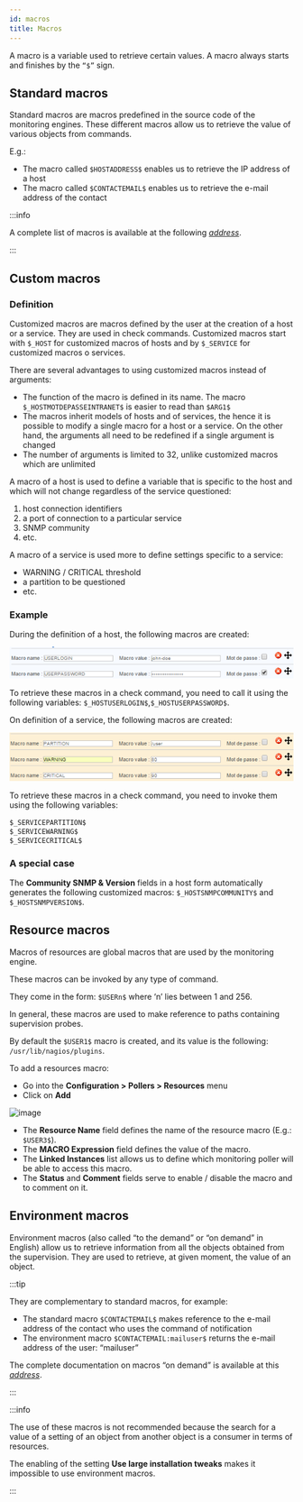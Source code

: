 ```yaml
---
id: macros
title: Macros
---
```


A macro is a variable used to retrieve certain values.
A macro always starts and finishes by the ```“$”``` sign.

## Standard macros

Standard macros are macros predefined in the source code of the monitoring engines. These different macros allow us to
retrieve the value of various objects from commands.

E.g.:

* The macro called ```$HOSTADDRESS$``` enables us to retrieve the IP address of a host
* The macro called ```$CONTACTEMAIL$``` enables us to retrieve the e-mail address of the contact

:::info

A complete list of macros is available at the following *[address](https://assets.nagios.com/downloads/nagioscore/docs/nagioscore/3/en/macrolist.html)*.

:::

## Custom macros

### Definition

Customized macros are macros defined by the user at the creation of a host or a service. They are used in check
commands. Customized macros start with ```$_HOST``` for customized macros of hosts and by ```$_SERVICE``` for customized macros o
services.

There are several advantages to using customized macros instead of arguments:

* The function of the macro is defined in its name. The macro ```$_HOSTMOTDEPASSEINTRANET$``` is easier to read than ```$ARG1$```
* The macros inherit models of hosts and of services, the hence it is possible to modify a single macro for a host or a
  service. On the other hand, the arguments all need to be redefined if a single argument is changed
* The number of arguments is limited to 32, unlike customized macros which are unlimited

A macro of a host is used to define a variable that is specific to the host and which will not change regardless of the
service questioned:
1. host connection identifiers
2. a port of connection to a particular service
3. SNMP community
4. etc.

A macro of a service is used more to define settings specific to a service:
* WARNING / CRITICAL threshold
* a partition to be questioned
* etc.

### Example

During the definition of a host, the following macros are created:

![image](../../assets/monitoring-resources/organizing-hosts-and-services/01hostmacros.png)

To retrieve these macros in a check command, you need to call it using the following variables: ```$_HOSTUSERLOGIN$```,```$_HOSTUSERPASSWORD$```.

On definition of a service, the following macros are created:

![image](../../assets/monitoring-resources/organizing-hosts-and-services/01servicemacros.png)

To retrieve these macros in a check command, you need to invoke them using the following variables:

```
$_SERVICEPARTITION$
$_SERVICEWARNING$
$_SERVICECRITICAL$
```

### A special case

The **Community SNMP & Version** fields in a host form automatically generates the following customized macros:
```$_HOSTSNMPCOMMUNITY$``` and ```$_HOSTSNMPVERSION$```.

## Resource macros

Macros of resources are global macros that are used by the monitoring engine.

These macros can be invoked by any type
of command.

They come in the form: ```$USERn$``` where ‘n’ lies between 1 and 256.

In general, these macros are used to make reference to paths containing supervision probes.

By default the ```$USER1$``` macro is created, and its value is the following: ```/usr/lib/nagios/plugins```.

To add a resources macro:

* Go into the **Configuration \> Pollers \> Resources** menu
* Click on **Add**

![image](../../assets/monitoring-resources/organizing-hosts-and-services/01macrosressources.png)

* The **Resource Name** field defines the name of the resource macro (E.g.: ```$USER3$```).
* The **MACRO Expression** field defines the value of the macro.
* The **Linked Instances** list allows us to define which monitoring poller will be able to access this macro.
* The **Status** and **Comment** fields serve to enable / disable the macro and to comment on it.

## Environment macros

Environment macros (also called “to the demand” or “on demand” in English) allow us to retrieve information from all
the objects obtained from the supervision. They are used to retrieve, at given moment, the value of an object.

:::tip

They are complementary to standard macros, for example:
* The standard macro ```$CONTACTEMAIL$``` makes reference to the e-mail address of the contact who uses the command of
  notification
* The environment macro ```$CONTACTEMAIL:mailuser$``` returns the e-mail address of the user: “mailuser”

The complete documentation on macros “on demand” is available at this *[address](https://assets.nagios.com/downloads/nagioscore/docs/nagioscore/3/en/macros.html)*.

:::

:::info

The use of these macros is not recommended because the search for a value of a setting of an object from another object is a consumer in terms of resources.

The enabling of the setting **Use large installation tweaks** makes it impossible to use environment macros.

:::